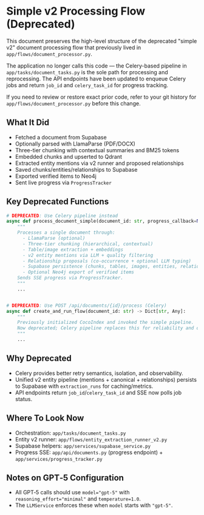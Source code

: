 # Simple v2 Processing Flow (Deprecated)

This document preserves the high-level structure of the deprecated "simple v2" document processing flow that previously lived in `app/flows/document_processor.py`.

The application no longer calls this code — the Celery-based pipeline in `app/tasks/document_tasks.py` is the sole path for processing and reprocessing. The API endpoints have been updated to enqueue Celery jobs and return `job_id` and `celery_task_id` for progress tracking.

If you need to review or restore exact prior code, refer to your git history for `app/flows/document_processor.py` before this change.

## What It Did

- Fetched a document from Supabase
- Optionally parsed with LlamaParse (PDF/DOCX)
- Three-tier chunking with contextual summaries and BM25 tokens
- Embedded chunks and upserted to Qdrant
- Extracted entity mentions via v2 runner and proposed relationships
- Saved chunks/entities/relationships to Supabase
- Exported verified items to Neo4j
- Sent live progress via `ProgressTracker`

## Key Deprecated Functions

```python
# DEPRECATED: Use Celery pipeline instead
async def process_document_simple(document_id: str, progress_callback=None) -> Dict[str, Any]:
    """
    Processes a single document through:
      - LlamaParse (optional)
      - Three-tier chunking (hierarchical, contextual)
      - Table/image extraction + embeddings
      - v2 entity mentions via LLM + quality filtering
      - Relationship proposals (co-occurrence + optional LLM typing)
      - Supabase persistence (chunks, tables, images, entities, relationships)
      - Optional Neo4j export of verified items
    Sends SSE progress via ProgressTracker.
    """
    ...


# DEPRECATED: Use POST /api/documents/{id}/process (Celery)
async def create_and_run_flow(document_id: str) -> Dict[str, Any]:
    """
    Previously initialized CocoIndex and invoked the simple pipeline.
    Now deprecated; Celery pipeline replaces this for reliability and observability.
    """
    ...
```

## Why Deprecated

- Celery provides better retry semantics, isolation, and observability.
- Unified v2 entity pipeline (mentions + canonical + relationships) persists to Supabase with `extraction_runs` for caching/metrics.
- API endpoints return `job_id`/`celery_task_id` and SSE now polls job status.

## Where To Look Now

- Orchestration: `app/tasks/document_tasks.py`
- Entity v2 runner: `app/flows/entity_extraction_runner_v2.py`
- Supabase helpers: `app/services/supabase_service.py`
- Progress SSE: `app/api/documents.py` (progress endpoint) + `app/services/progress_tracker.py`

## Notes on GPT‑5 Configuration

- All GPT‑5 calls should use `model="gpt-5"` with `reasoning_effort="minimal"` and `temperature=1.0`.
- The `LLMService` enforces these when `model` starts with `"gpt-5"`.

